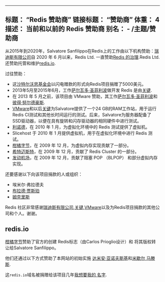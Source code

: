 ***

## 标题： “Redis 赞助商”&#xA;链接标题： “赞助商”&#xA;体重： 4&#xA;描述： 当前和以前的 Redis 赞助商&#xA;别名：&#xA;\- /主题/赞助商

从2015年到2020年，Salvatore Sanfilippo在Redis上的工作由以下机构赞助：[瑞迪斯有限公司](https://redis.com)自 2020 年 6 月以来，Redis Ltd. 一直赞助[Redis 的治理](/topics/governance).Redis Ltd. 还赞助托管和维护[redis.io](https://redis.io).

过往赞助：

*   这[沙特尔沃思基金会](http://www.shuttleworthfoundation.org)以闪电赠款的形式向Redis项目捐赠了5000美元。
*   2013年5月至2015年6月，工作[萨尔瓦多·圣菲利波](http://twitter.com/antirez)做开发 Redis 是由[关键](http://gopivotal.com).
*   在 2013 年 5 月之前，该项目由 VMware 赞助，其工作[萨尔瓦多·圣菲利波](http://twitter.com/antirez)和[彼得·努尔德豪斯](http://twitter.com/pnoordhuis).
*   [VMware](http://vmware.com)和以后[关键](http://pivotal.io)为Salvatore提供了一个24 GB的RAM工作站，用于运行Redis CI测试和其他长时间运行的测试。后来，Salvatore为服务器配备了SSD驱动器，以便在具有旋转和闪存驱动器的相同硬件中进行测试。
*   [利诺德](https://linode.com)，在 2010 年 1 月，为虚拟化环境中的 Redis 测试提供了虚拟机。
*   Slicehost 于 2010 年 1 月提供虚拟机，用于在虚拟化环境中进行 Redis 测试。
*   [柑橘字节](http://citrusbyte.com)，在 2009 年 12 月，为虚拟内存实现贡献了一部分。
*   [希特迈斯特](http://www.hitmeister.de/)，在 2009 年 12 月，贡献了 Redis Cluster 的一部分。
*   [发动机场](http://engineyard.com)，在 2009 年 12 月，贡献了阻塞 POP （BLPOP） 和部分虚拟内存实现。

还要感谢以下向该项目捐款的人或组织：

*   埃米尔·弗拉德夫
*   [布拉德·贾斯珀](http://bradjasper.com/)
*   [姆克里斯](http://mrkris.com/)

Redis 社区非常感谢[瑞迪斯有限公司](http://redis.com),[关键](http://gopivotal.com),[VMware](http://vmware.com)以及为Redis项目捐款的其他公司和个人。谢谢。

## redis.io

[柑橘字节](https://citrusbyte.com)赞助了官方的创建
Redis标志（由Carlos Prioglio设计）和
将其版权转让给Salvatore Sanfilippo。

他们还通过以下方式赞助了本网站的初始实施
[达米安·亚诺夫斯基](https://twitter.com/djanowski)和[米歇尔
马滕斯](https://twitter.com/soveran).

这`redis.io`域名被捐赠给该项目几年[我想要我的
名字](https://iwantmyname.com).
